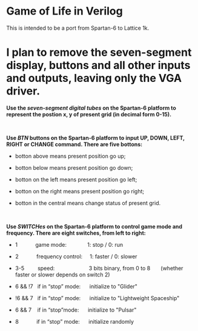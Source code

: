# Game of Life in Verilog

This is intended to be a port from Spartan-6 to Lattice 1k.

I plan to remove the seven-segment display, buttons and all other inputs and outputs, leaving only the VGA driver. 
======
<b>Use the <i>seven-segment digital tubes</i> on the Spartan-6 platform to represent the postion x, y of present grid (in decimal form 0-15).</b> 

<br>


<b>Use <i>BTN</i> buttons on the Spartan-6 platform to input UP, DOWN, LEFT, RIGHT or CHANGE command. There are five bottons:</b> 
* botton above means present position go up; 

* botton below means present position go down; 

* botton on the left means present position go left; 

* botton on the right means present position go right; 

* botton in the central means change status of present grid.


<br>


<b>Use <i>SWITCHes</i> on the Spartan-6 platform to control game mode and frequency. There are eight switches, from left to right:</b> 

* 1 	&nbsp;&nbsp;&nbsp;&nbsp;&nbsp;&nbsp;&nbsp;&nbsp;&nbsp;&nbsp;		game mode:	&nbsp;&nbsp;&nbsp;&nbsp;&nbsp;&nbsp;&nbsp;	&nbsp;&nbsp;&nbsp;&nbsp;	1: stop / 0: run 

* 2   &nbsp;&nbsp;&nbsp;&nbsp;&nbsp;&nbsp;&nbsp;&nbsp;&nbsp;&nbsp;		frequency control:	&nbsp;&nbsp;&nbsp; 	1: faster / 0: slower 

* 3-5 	&nbsp;&nbsp;&nbsp;&nbsp;&nbsp;&nbsp;&nbsp;		speed: 		&nbsp;&nbsp;&nbsp;&nbsp;&nbsp;&nbsp;&nbsp;&nbsp;&nbsp;&nbsp;&nbsp;&nbsp;&nbsp;&nbsp;&nbsp;	&nbsp;&nbsp;&nbsp;&nbsp;&nbsp;			3 bits binary, from 0 to 8   &nbsp;&nbsp;&nbsp; &nbsp;&nbsp;(whether faster or slower depends on switch 2) 

* 6 && !7 &nbsp;	if in “stop” mode: 	&nbsp;&nbsp;&nbsp;&nbsp;	initialize to "Glider" 

* !6 && 7 &nbsp;	if in “stop” mode: 	&nbsp;&nbsp;&nbsp;&nbsp;	initialize to "Lightweight Spaceship" 

* 6 && 7 	&nbsp;&nbsp;	if in “stop”mode: 	&nbsp;&nbsp;&nbsp;&nbsp;	initialize to "Pulsar" 

* 8		&nbsp;&nbsp;&nbsp;&nbsp;&nbsp;&nbsp;&nbsp;&nbsp;&nbsp;&nbsp;	if in “stop” mode: 	&nbsp;&nbsp;&nbsp;&nbsp;	initialize randomly


